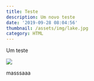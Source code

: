 ```yaml
---
title: Teste
description: Um novo teste
date: '2019-09-28 08:04:56'
thumbnail: /assets/img/lake.jpg
category: HTML
---
```

Um teste



![](/assets/img/volcano.jpg)

masssaaa
